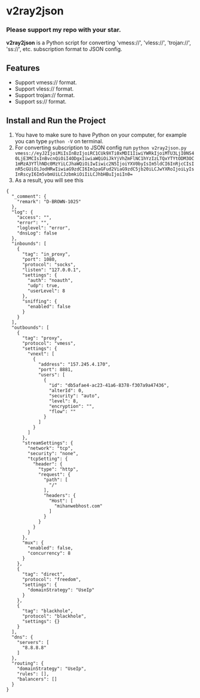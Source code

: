 # v2ray2json
### Please support my repo with your star.
**v2ray2json** is a Python script for converting 'vmess://', 'vless://', 'trojan://', 'ss://', etc. subscription format to JSON config.

## Features
- Support vmess:// format.
- Support vless:// format.
- Support trojan:// format.
- Support ss:// format.

## Install and Run the Project
1. You have to make sure to have Python on your computer, for example you can type `python -V` on terminal.
2. For converting subscription to JSON config run `python v2ray2json.py vmess://eyJ2IjoiMiIsInBzIjoiRC1CUk9XTi0xMDI1IiwiYWRkIjoiMTU3LjI0NS40LjE3MCIsInBvcnQiOiI4ODgxIiwiaWQiOiJkYjVhZmFlNC1hYzIzLTQxYTYtODM3OC1mMzA3YTlhNDc0MzYiLCJhaWQiOiIwIiwic2N5IjoiYXV0byIsIm5ldCI6InRjcCIsInR5cGUiOiJodHRwIiwiaG9zdCI6Im1paGFud2ViaG9zdC5jb20iLCJwYXRoIjoiLyIsInRscyI6Im5vbmUiLCJzbmkiOiIiLCJhbHBuIjoiIn0=`
3. As a result, you will see this
```
{
  "_comment": {
    "remark": "D-BROWN-1025"
  },
  "log": {
    "access": "",
    "error": "",
    "loglevel": "error",
    "dnsLog": false
  },
  "inbounds": [
    {
      "tag": "in_proxy",
      "port": 1080,
      "protocol": "socks",
      "listen": "127.0.0.1",
      "settings": {
        "auth": "noauth",
        "udp": true,
        "userLevel": 8
      },
      "sniffing": {
        "enabled": false
      }
    }
  ],
  "outbounds": [
    {
      "tag": "proxy",
      "protocol": "vmess",
      "settings": {
        "vnext": [
          {
            "address": "157.245.4.170",
            "port": 8881,
            "users": [
              {
                "id": "db5afae4-ac23-41a6-8378-f307a9a47436",
                "alterId": 0,
                "security": "auto",
                "level": 8,
                "encryption": "",
                "flow": ""
              }
            ]
          }
        ]
      },
      "streamSettings": {
        "network": "tcp",
        "security": "none",
        "tcpSetting": {
          "header": {
            "type": "http",
            "request": {
              "path": [
                "/"
              ],
              "headers": {
                "Host": [
                  "mihanwebhost.com"
                ]
              }
            }
          }
        }
      },
      "mux": {
        "enabled": false,
        "concurrency": 8
      }
    },
    {
      "tag": "direct",
      "protocol": "freedom",
      "settings": {
        "domainStrategy": "UseIp"
      }
    },
    {
      "tag": "blackhole",
      "protocol": "blackhole",
      "settings": {}
    }
  ],
  "dns": {
    "servers": [
      "8.8.8.8"
    ]
  },
  "routing": {
    "domainStrategy": "UseIp",
    "rules": [],
    "balancers": []
  }
}
```
